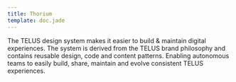 ```yaml
---
title: Thorium
template: doc.jade
---
```


The TELUS design system makes it easier to build & maintain digital experiences. The system is derived from the TELUS brand philosophy and contains reusable design, code and content patterns. Enabling autonomous teams to easily build, share, maintain and evolve consistent TELUS experiences.